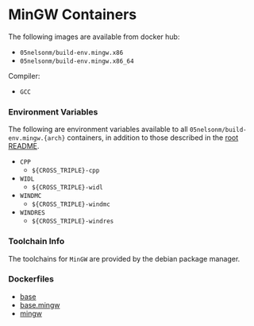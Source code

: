 # MinGW Containers

The following images are available from docker hub:
- `05nelsonm/build-env.mingw.x86`
- `05nelsonm/build-env.mingw.x86_64`

Compiler:
- `GCC`

### Environment Variables

The following are environment variables available to all `05nelsonm/build-env.mingw.{arch}` 
containers, in addition to those described in the [root README](../../README.md#environment-variables).

- `CPP`
    - `${CROSS_TRIPLE}-cpp`
- `WIDL`
    - `${CROSS_TRIPLE}-widl`
- `WINDMC`
    - `${CROSS_TRIPLE}-windmc`
- `WINDRES`
    - `${CROSS_TRIPLE}-windres`

### Toolchain Info

The toolchains for `MinGW` are provided by the debian package manager.

### Dockerfiles

 - [base](../base/Dockerfile)
 - [base.mingw](../base/mingw/Dockerfile)
 - [mingw](Dockerfile)
